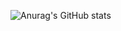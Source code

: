 ![Anurag's GitHub stats](https://github-readme-stats.vercel.app/api?username=antmoveh&show_icons=true&theme=gruvbox)
